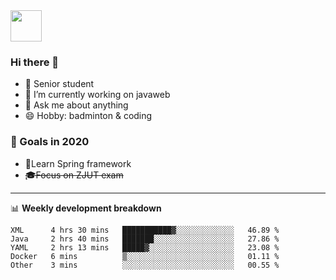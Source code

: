 <img src="https://github.com/egoist/egoist/raw/master/balloon.gif" width="50">

### Hi there 🐏

- 🌱 Senior student
- 🔭 I’m currently working on javaweb
- 💬 Ask me about anything
- 😄 Hobby: badminton & coding

### 🚀 Goals in 2020
+ 🍃Learn Spring framework
+ ~~🎓Focus on ZJUT exam~~
-------

📊 **Weekly development breakdown**
<!--START_SECTION:waka-->
```text
XML      4 hrs 30 mins   ███████████▓░░░░░░░░░░░░░   46.89 % 
Java     2 hrs 40 mins   ███████░░░░░░░░░░░░░░░░░░   27.86 % 
YAML     2 hrs 13 mins   █████▓░░░░░░░░░░░░░░░░░░░   23.08 % 
Docker   6 mins          ▒░░░░░░░░░░░░░░░░░░░░░░░░   01.11 % 
Other    3 mins          ░░░░░░░░░░░░░░░░░░░░░░░░░   00.55 % 
```
<!--END_SECTION:waka-->
